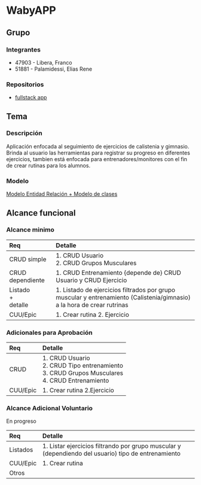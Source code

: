 # WabyAPP

## Grupo
### Integrantes
* 47903 - Libera, Franco
* 51881 - Palamidessi, Elias Rene

### Repositorios
* [fullstack app](https://github.com/Eliasusu/Fullstack-app-Waby)

## Tema
### Descripción
Aplicación enfocada al seguimiento de ejercicios de calistenia y gimnasio. Brinda al usuario las herramientas para registrar su progreso en diferentes ejercicios, tambien está enfocada para entrenadores/monitores con el fin de crear rutinas para los alumnos. 

### Modelo
  <a href = "https://github.com/Eliasusu/Proyecto-Waby/blob/main/Waby%20DER%20y%20diagrama%20clases.pdf">Modelo Entidad Relación + Modelo de clases</a>

## Alcance funcional

### Alcance minimo
|Req|Detalle|
|:-|:-|
|CRUD simple|1. CRUD Usuario<br>2. CRUD Grupos Musculares|
|CRUD dependiente|1. CRUD Entrenamiento {depende de} CRUD Usuario y CRUD Ejercicio|
|Listado<br>+<br>detalle| 1. Listado de ejercicios filtrados por grupo muscular y entrenamiento (Calistenia/gimnasio) a la hora de crear rutrinas|
|CUU/Epic|1. Crear rutina 2. Ejercicio|


### Adicionales para Aprobación
|Req|Detalle|
|:-|:-|
|CRUD |1. CRUD Usuario<br>2. CRUD Tipo entrenamiento<br>3. CRUD Grupos Musculares<br>4. CRUD Entrenamiento<br>|
|CUU/Epic|1. Crear rutina 2.Ejercicio |

### Alcance Adicional Voluntario

En progreso

|Req|Detalle|
|:-|:-|
|Listados |1. Listar ejercicios filtrando por grupo muscular y (dependiendo del usuario) tipo de entrenamiento<br>|
|CUU/Epic|1. Crear rutina|
|Otros||
